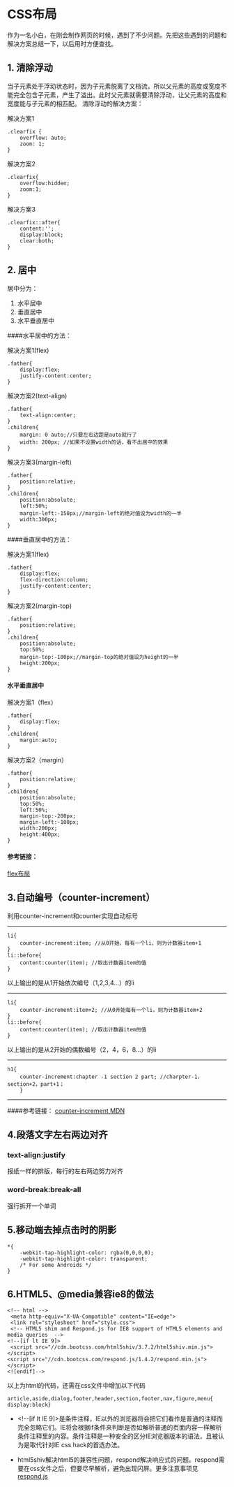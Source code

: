 # CSS布局

作为一名小白，在刚会制作网页的时候，遇到了不少问题。先把这些遇到的问题和解决方案总结一下，以后用时方便查找。

## 1. 清除浮动

当子元素处于浮动状态时，因为子元素脱离了文档流，所以父元素的高度或宽度不能完全包含子元素，产生了溢出。此时父元素就需要清除浮动，让父元素的高度和宽度能与子元素的相匹配。
清除浮动的解决方案：

解决方案1

	.clearfix {
	    overflow: auto;
 		zoom: 1;
 	}


解决方案2

	.clearfix{
		overflow:hidden;
		zoom:1;
	}
		
解决方案3

	.clearfix::after{
		content:'';
		display:block;
		clear:both;
	}
		
## 2. 居中

居中分为：

1. 水平居中
2. 垂直居中
3. 水平垂直居中

####水平居中的方法：

解决方案1(flex)

	.father{
		display:flex;
		justify-content:center;
	}
		
解决方案2(text-align)

	.father{
		text-align:center;
	}
	.children{
		margin: 0 auto;//只要左右边距是auto就行了
		width: 200px; //如果不设置width的话，看不出居中的效果
	}
	
解决方案3(margin-left)
	
	.father{
		position:relative;
	}
	.children{
		position:absolute;
		left:50%;
		margin-left:-150px;//margin-left的绝对值设为width的一半
		width:300px;
	}
	

####垂直居中的方法：

解决方案1(flex)

	.father{
		display:flex;
  		flex-direction:column;
		justify-content:center;
	}

解决方案2(margin-top)

	.father{
		position:relative;
	}
	.children{
		position:absolute;
		top:50%;
		margin-top:-100px;//margin-top的绝对值设为height的一半
		height:200px;
	}
	
#### 水平垂直居中

解决方案1（flex）
	
	.father{
		display:flex;
	}
	.children{
		margin:auto;
	}
	
解决方案2（margin）

	.father{
		position:relative;
	}
	.children{
		position:absolute;
		top:50%;
		left:50%;
		margin-top:-200px;
		margin-left:-100px;
		width:200px;
		height:400px;
	}
	

#### 参考链接：
[flex布局](https://segmentfault.com/a/1190000002910324)

## 3.自动编号（counter-increment）

利用counter-increment和counter实现自动标号
***

	li{
		counter-increment:item; //从0开始，每有一个li，则为计数器item+1
	}
	li::before{
		content:counter(item); //取出计数器item的值
	}


以上输出的是从1开始依次编号（1,2,3,4...）的li

***

	li{
		counter-increment:item+2; //从0开始每有一个li，则为计数器item+2
	}
	li::before{
		content:counter(item); //取出计数器item的值
	}
	
以上输出的是从2开始的偶数编号（2，4，6，8...）的li

*** 

	h1{
		counter-increment:chapter -1 section 2 part; //charpter-1，section+2，part+1；
		}
		
***

####参考链接：
[counter-increment MDN](https://developer.mozilla.org/en-US/docs/Web/CSS/counter-increment)
		
## 4.段落文字左右两边对齐

### text-align:justify 
报纸一样的排版，每行的左右两边努力对齐

### word-break:break-all
强行拆开一个单词


## 5.移动端去掉点击时的阴影

    *{
        -webkit-tap-highlight-color: rgba(0,0,0,0);
        -webkit-tap-highlight-color: transparent;
        /* For some Androids */
    }
    
## 6.HTML5、@media兼容ie8的做法


	<!-- html -->
  	 <meta http-equiv="X-UA-Compatible" content="IE=edge">
	 <link rel="stylesheet" href="style.css">
 	 <!-- HTML5 shim and Respond.js for IE8 support of HTML5 elements and media queries  -->
  	<!--[if lt IE 9]>
 	 <script src="//cdn.bootcss.com/html5shiv/3.7.2/html5shiv.min.js"></script>
  	<script src="//cdn.bootcss.com/respond.js/1.4.2/respond.min.js"></script>
  	<![endif]-->
  	
 
以上为html的代码，还需在css文件中增加以下代码

	article,aside,dialog,footer,header,section,footer,nav,figure,menu{
  	display:block}

- \<!--[if lt IE 9]>是条件注释，IE以外的浏览器将会把它们看作是普通的注释而完全忽略它们。IE将会根据if条件来判断是否如解析普通的页面内容一样解析条件注释里的内容。条件注释是一种安全的区分IE浏览器版本的语法，且被认为是取代针对IE css hack的首选办法。

- html5shiv解决html5的兼容性问题，respond解决响应式的问题。respond需要在css文件之后，但要尽早解析，避免出现闪屏。更多注意事项见[respond.js](https://github.com/scottjehl/Respond)


